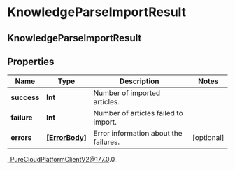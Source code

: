 # KnowledgeParseImportResult

## KnowledgeParseImportResult

## Properties

|Name | Type | Description | Notes|
|------------ | ------------- | ------------- | -------------|
| **success** | **Int** | Number of imported articles. | |
| **failure** | **Int** | Number of articles failed to import. | |
| **errors** | [**[ErrorBody]**]([ErrorBody]) | Error information about the failures. | [optional] |



_PureCloudPlatformClientV2@177.0.0_
